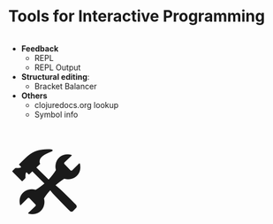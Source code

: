<div class="slide">

# Tools for Interactive Programming

<div class="gutters-10 row">
<div class="col-4 column">

* **Feedback**
  * REPL
  * REPL Output
* **Structural editing**:
  * Bracket Balancer
* **Others**
  * clojuredocs.org lookup
  * Symbol info
</div>
<div class="col-8 column center" style="font-size: 10em;">
🛠️
</div>
</div>
</div>
